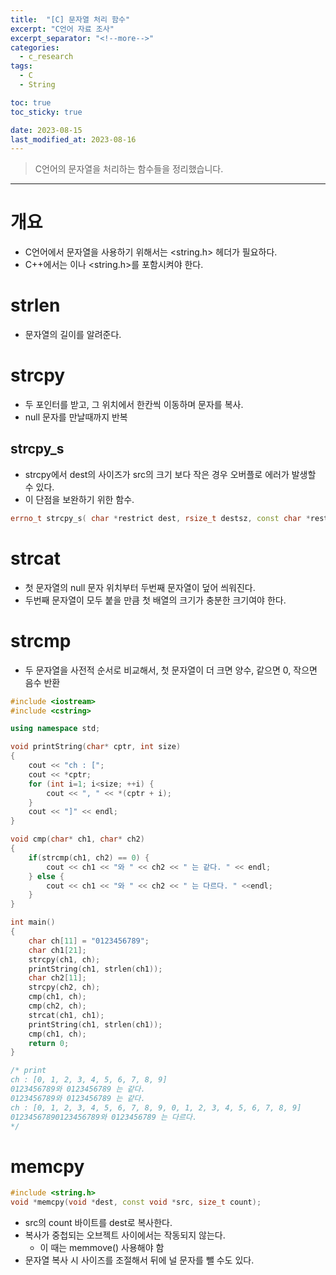 ```yaml
---
title:  "[C] 문자열 처리 함수"
excerpt: "C언어 자료 조사"
excerpt_separator: "<!--more-->"
categories:
  - c_research
tags:
  - C
  - String

toc: true
toc_sticky: true

date: 2023-08-15
last_modified_at: 2023-08-16
---
```


> C언어의 문자열을 처리하는 함수들을 정리했습니다.

---

# 개요
- C언어에서 문자열을 사용하기 위해서는 <string.h> 헤더가 필요하다.
- C++에서는 <cstring> 이나 <string.h>를 포함시켜야 한다.

# strlen
- 문자열의 길이를 알려준다.

# strcpy
- 두 포인터를 받고, 그 위치에서 한칸씩 이동하며 문자를 복사.
- null 문자를 만날때까지 반복

## strcpy_s
- strcpy에서 dest의 사이즈가 src의 크기 보다 작은 경우 오버플로 에러가 발생할 수 있다.
- 이 단점을 보완하기 위한 함수.

```cpp
errno_t strcpy_s( char *restrict dest, rsize_t destsz, const char *restrict src );
```

# strcat
- 첫 문자열의 null 문자 위치부터 두번째 문자열이 덮어 씌워진다.
- 두번째 문자열이 모두 붙을 만큼 첫 배열의 크기가 충분한 크기여야 한다.

# strcmp
- 두 문자열을 사전적 순서로 비교해서, 첫 문자열이 더 크면 양수, 같으면 0, 작으면 음수 반환

```cpp
#include <iostream>
#include <cstring>

using namespace std;

void printString(char* cptr, int size)
{
	cout << "ch : [";
	cout << *cptr;
	for (int i=1; i<size; ++i) {
		cout << ", " << *(cptr + i);
	}
	cout << "]" << endl;
}

void cmp(char* ch1, char* ch2)
{
	if(strcmp(ch1, ch2) == 0) {
		cout << ch1 << "와 " << ch2 << " 는 같다. " << endl;
	} else {
		cout << ch1 << "와 " << ch2 << " 는 다르다. " <<endl;
	}
}

int main()
{
	char ch[11] = "0123456789";
	char ch1[21];
	strcpy(ch1, ch);
	printString(ch1, strlen(ch1));
	char ch2[11];
	strcpy(ch2, ch);
	cmp(ch1, ch);
	cmp(ch2, ch);
	strcat(ch1, ch1);
	printString(ch1, strlen(ch1));
	cmp(ch1, ch);
	return 0;
}

/* print
ch : [0, 1, 2, 3, 4, 5, 6, 7, 8, 9]
0123456789와 0123456789 는 같다. 
0123456789와 0123456789 는 같다. 
ch : [0, 1, 2, 3, 4, 5, 6, 7, 8, 9, 0, 1, 2, 3, 4, 5, 6, 7, 8, 9]
01234567890123456789와 0123456789 는 다르다. 
*/
```

# memcpy

```cpp
#include <string.h>
void *memcpy(void *dest, const void *src, size_t count);
```

- src의 count 바이트를 dest로 복사한다.
- 복사가 중첩되는 오브젝트 사이에서는 작동되지 않는다.
	- 이 때는 memmove() 사용해야 함	
- 문자열 복사 시 사이즈를 조절해서 뒤에 널 문자를 뺄 수도 있다.